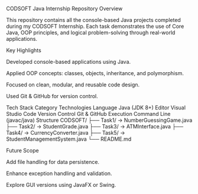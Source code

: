 CODSOFT Java Internship Repository
Overview

This repository contains all the console-based Java projects completed during my CODSOFT Internship. Each task demonstrates the use of Core Java, OOP principles, and logical problem-solving through real-world applications.

Key Highlights

Developed console-based applications using Java.

Applied OOP concepts: classes, objects, inheritance, and polymorphism.

Focused on clean, modular, and reusable code design.

Used Git & GitHub for version control.

Tech Stack
Category	Technologies
Language	Java (JDK 8+)
Editor	Visual Studio Code
Version Control	Git & GitHub
Execution	Command Line (javac/java)
Structure
CODSOFT/
├── Task1/  → NumberGuessingGame.java
├── Task2/  → StudentGrade.java
├── Task3/  → ATMInterface.java
├── Task4/  → CurrencyConverter.java
├── Task5/  → StudentManagementSystem.java
└── README.md

Future Scope

Add file handling for data persistence.

Enhance exception handling and validation.

Explore GUI versions using JavaFX or Swing.
